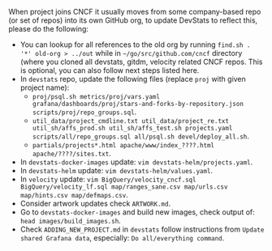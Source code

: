 When project joins CNCF it usually moves from some company-based repo (or set of repos) into its own GitHub org, to update DevStats to reflect this, please do the following:
- You can lookup for all references to the old org by running `` find.sh . '*' old-org > ../out `` while in `~/go/src/github.com/cncf` directory (where you cloned all devstats, gitdm, velocity related CNCF repos. This is optional, you can also follow next steps listed here.
- In `devstats` repo, update the following files (replace `proj` with given project name):
  - `proj/psql.sh metrics/proj/vars.yaml grafana/dashboards/proj/stars-and-forks-by-repository.json scripts/proj/repo_groups.sql`.
  - `util_data/project_cmdline.txt util_data/project_re.txt util_sh/affs_prod.sh util_sh/affs_test.sh projects.yaml scripts/all/repo_groups.sql all/psql.sh devel/deploy_all.sh`.
  - `partials/projects*.html apache/www/index_????.html apache/????/sites.txt`.
- In `devstats-docker-images` update: `` vim devstats-helm/projects.yaml ``.
- In `devstats-helm` update: `` vim devstats-helm/values.yaml ``.
- In `velocity` update: `` vim BigQuery/velocity_cncf.sql BigQuery/velocity_lf.sql map/ranges_sane.csv map/urls.csv map/hints.csv map/defmaps.csv ``.
- Consider artwork updates check `ARTWORK.md`.
- Go to `devstats-docker-images` and build new images, check output of: `` head images/build_images.sh ``.
- Check `ADDING_NEW_PROJECT.md` in `devstats` follow instructions from `Update shared Grafana data`, especially: `Do all/everything command`.

